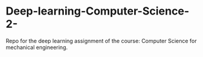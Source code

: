 # Deep-learning-Computer-Science-2-
Repo for the deep learning assignment of the course: Computer Science for mechanical engineering.
